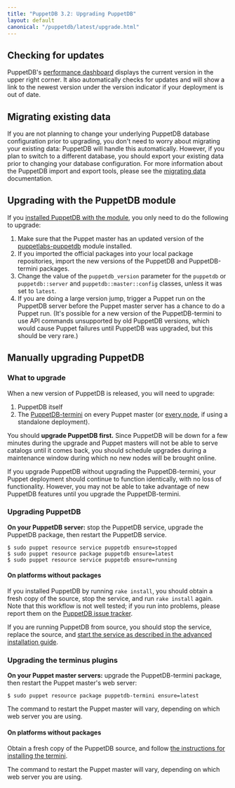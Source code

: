 ```yaml
---
title: "PuppetDB 3.2: Upgrading PuppetDB"
layout: default
canonical: "/puppetdb/latest/upgrade.html"
---
```



[dashboard]: ./maintain_and_tune.html#monitor-the-performance-dashboard
[connect_master]: ./connect_puppet_master.html
[connect_apply]: ./connect_puppet_apply.html
[tracker]: https://tickets.puppetlabs.com/browse/PDB
[start_source]: ./install_from_source.html#step-6-start-the-puppetdb-service
[plugin_source]: ./connect_puppet_master.html#on-platforms-without-packages
[module]: ./install_via_module.html
[migrating]: ./migrate.html


Checking for updates
-----

PuppetDB's [performance dashboard][dashboard] displays the current version in the upper right corner. It also automatically checks for updates and will show a link to the newest version under the version indicator if your deployment is out of date.

Migrating existing data
-----

If you are not planning to change your underlying PuppetDB database configuration prior to upgrading, you don't need to worry about migrating your existing data: PuppetDB will handle this automatically. However, if you plan to switch to a different database, you should export your existing data prior to changing your database configuration. For more information about the PuppetDB import and export tools, please see the [migrating data][migrating] documentation.

Upgrading with the PuppetDB module
-----

If you [installed PuppetDB with the module][module], you only need to do the following to upgrade:

1. Make sure that the Puppet master has an updated version of the [puppetlabs-puppetdb](https://forge.puppetlabs.com/puppetlabs/puppetdb) module installed.
2. If you imported the official packages into your local package repositories, import the new versions of the PuppetDB and PuppetDB-termini packages.
3. Change the value of the `puppetdb_version` parameter for the `puppetdb` or `puppetdb::server` and `puppetdb::master::config` classes, unless it was set to `latest`.
4. If you are doing a large version jump, trigger a Puppet run on the PuppetDB server before the Puppet master server has a chance to do a Puppet run. (It's possible for a new version of the PuppetDB-termini to use API commands unsupported by old PuppetDB versions, which would cause Puppet failures until PuppetDB was upgraded, but this should be very rare.)

Manually upgrading PuppetDB
-----

### What to upgrade

When a new version of PuppetDB is released, you will need to upgrade:

1. PuppetDB itself
2. The [PuppetDB-termini][connect_master] on every Puppet master (or [every node][connect_apply], if using a standalone deployment).

You should **upgrade PuppetDB first.** Since PuppetDB will be down for a few minutes during the upgrade and Puppet masters will not be able to serve catalogs until it comes back, you should schedule upgrades during a maintenance window during which no new nodes will be brought online.

If you upgrade PuppetDB without upgrading the PuppetDB-termini, your Puppet deployment should continue to function identically, with no loss of functionality. However, you may not be able to take advantage of new PuppetDB features until you upgrade the PuppetDB-termini.

### Upgrading PuppetDB

**On your PuppetDB server:** stop the PuppetDB service, upgrade the PuppetDB package, then restart the PuppetDB service.

    $ sudo puppet resource service puppetdb ensure=stopped
    $ sudo puppet resource package puppetdb ensure=latest
    $ sudo puppet resource service puppetdb ensure=running

#### On platforms without packages

If you installed PuppetDB by running `rake install`, you should obtain a fresh copy of the source, stop the service, and run `rake install` again. Note that this workflow is not well tested; if you run into problems, please report them on the [PuppetDB issue tracker][tracker].

If you are running PuppetDB from source, you should stop the service, replace the source, and [start the service as described in the advanced installation guide][start_source].

### Upgrading the terminus plugins

**On your Puppet master servers:** upgrade the PuppetDB-termini package, then restart the Puppet master's web server:

    $ sudo puppet resource package puppetdb-termini ensure=latest

The command to restart the Puppet master will vary, depending on which web server you are using.

#### On platforms without packages

Obtain a fresh copy of the PuppetDB source, and follow [the instructions for installing the termini][plugin_source].

The command to restart the Puppet master will vary, depending on which web server you are using.
